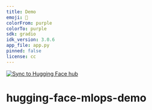 ```yaml
---
title: Demo 
emoji: 🤗
colorFrom: purple 
colorTo: purple 
sdk: gradio 
idk_version: 3.0.6 
app_file: app.py 
pinned: false 
license: cc
---
```

[![Sync to Hugging Face hub](https://github.com/hussainsan/hugging-face-mlops-demo/actions/workflows/main.yml/badge.svg)](https://github.com/hussainsan/hugging-face-mlops-demo/actions/workflows/main.yml)

# hugging-face-mlops-demo
